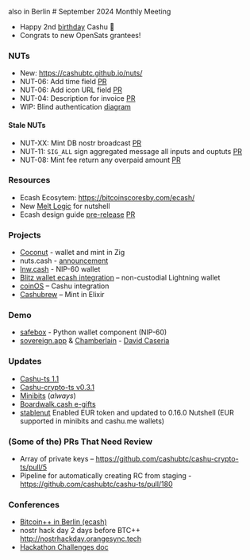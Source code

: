 also in Berlin # September 2024 Monthly Meeting

- Happy 2nd [birthday](https://x.com/CashuBTC/status/1834916283650855408) Cashu 🎂 
- Congrats to new OpenSats grantees!

### NUTs
- New: https://cashubtc.github.io/nuts/
- NUT-06: Add time field [PR](https://github.com/cashubtc/nuts/pull/159)
- NUT-06: Add icon URL field [PR](https://github.com/cashubtc/nuts/pull/160)
- NUT-04: Description for invoice [PR](https://github.com/cashubtc/nuts/pull/144)
- WIP: Blind authentication [diagram](https://m.primal.net/LCqe.jpg)

#### Stale NUTs
- NUT-XX: Mint DB nostr broadcast [PR](https://github.com/cashubtc/nuts/pull/155)
- NUT-11: `SIG_ALL` sign aggregated message all inputs and ouptuts [PR](https://github.com/cashubtc/nuts/pull/149)
- NUT-08: Mint fee return any overpaid amount [PR](https://github.com/cashubtc/nuts/pull/146)

### Resources
- Ecash Ecosytem: https://bitcoinscoresby.com/ecash/
- New [Melt Logic](https://gist.github.com/callebtc/d3a69e95c692c26d3e54af125d51530e) for nutshell
 - Ecash design guide [pre-release](https://deploy-preview-1093--bitcoin-design-site.netlify.app/guide/how-it-works/ecash/introduction/
) [PR](https://github.com/BitcoinDesign/Guide/pull/1093)

### Projects
 - [Coconut](https://github.com/zig-bitcoin/coconut) - wallet and mint in Zig
 - nuts.cash - [announcement](https://nostrudel.ninja/#/n/note1uz24vj73vq5w47qv8ypzye0edllks7zu308u87hy4hz3j3h6evnsegmw94)
- [lnw.cash](https://lnw.cash) - NIP-60 wallet
- [Blitz wallet ecash integration](https://github.com/BlakeKaufman/BlitzWallet/releases) – non-custodial Lightning wallet
- [coinOS](https://coinos.io/ecash/72b4bb8b-08c3-4468-ad34-bf098dec5478) – Cashu integration
- [Cashubrew](https://github.com/AbdelStark/gakimint) – Mint in Elixir

### Demo
- [safebox](https://github.com/trbouma/safebox) - Python wallet component (NIP-60)
- [sovereign.app](https://sovereign.app) & [Chamberlain](https://github.com/sovereign-app/chamberlain) - [David Caseria](https://nostr.at/npub1dvdcmtp5llrp63jdlmhspe9gffsyu9ew7cu3ld3f9y7k79nxzjxqf4d4rm)

### Updates
- [Cashu-ts 1.1](https://github.com/cashubtc/cashu-ts/releases)
- [Cashu-crypto-ts v0.3.1](https://github.com/cashubtc/cashu-crypto-ts/releases/tag/v0.3.1)
- [Minibits](https://github.com/minibits-cash/minibits_wallet) (*always*)
- [Boardwalk.cash e-gifts](https://x.com/boardwalk_cash/status/1833872692124213409)
- [stablenut](https://umint.cash/) Enabled EUR token and updated to 0.16.0 Nutshell  (EUR supported in minibits and cashu.me wallets)


### (Some of the) PRs That Need Review
- Array of private keys – https://github.com/cashubtc/cashu-crypto-ts/pull/5
- Pipeline for automatically creating RC from staging - https://github.com/cashubtc/cashu-ts/pull/180


### Conferences

- [Bitcoin++ in Berlin (ecash)](https://btcplusplus.dev/conf/berlin24)
- nostr hack day 2 days before BTC++ http://nostrhackday.orangesync.tech
- [Hackathon Challenges doc](https://docs.google.com/document/d/1w42fdOLQqE2tkt9RGcRHJGxKCp-qyJcQLhxM9iAe_t4/edit?usp=sharing)



